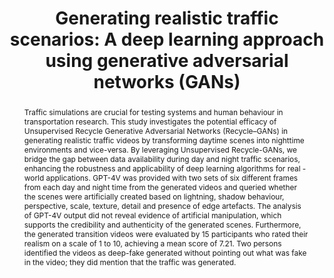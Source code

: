 ---
layout: publication
sitemap: false
title: "Generating realistic traffic scenarios: A deep learning approach using generative adversarial networks (GANs)"
authors: Alam, M. S., Martens, M., Bazilinskyy, P.
pdf: alam2024generating
image: alam2024generating.jpg
display: "Human Interaction and Emerging Technologies (IHIET-AI 2025): Artificial Intelligence and Future Applications, Málaga, Spain"
year: 2025
doi: https://doi.org/10.54941/ahfe1005927
code: https://github.com/Shaadalam9/gans-traffic
suppmat: http://doi.org/10.4121/80c664cb-a4b5-4eb1-bc1c-666349b1b927
abstract: "Traffic simulations are crucial for testing systems and human behaviour in transportation research. This study investigates the potential efficacy of Unsupervised Recycle Generative Adversarial Networks (Recycle–GANs) in generating realistic traffic videos by transforming daytime scenes into nighttime environments and vice-versa. By leveraging Unsupervised Recycle-GANs, we bridge the gap between data availability during day and night traffic scenarios, enhancing the robustness and applicability of deep learning algorithms for real - world applications. GPT-4V was provided with two sets of six different frames from each day and night time from the generated videos and queried whether the scenes were artificially created based on lightning, shadow behaviour, perspective, scale, texture, detail and presence of edge artefacts. The analysis of GPT-4V output did not reveal evidence of artificial manipulation, which supports the credibility and authenticity of the generated scenes. Furthermore, the generated transition videos were evaluated by 15 participants who rated their realism on a scale of 1 to 10, achieving a mean score of 7.21. Two persons identified the videos as deep-fake generated without pointing out what was fake in the video; they did mention that the traffic was generated."
---